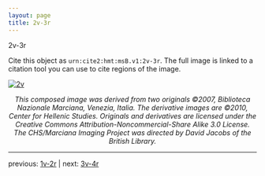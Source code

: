 ```yaml
---
layout: page
title: 2v-3r
---
```


2v-3r

Cite this object as `urn:cite2:hmt:msB.v1:2v-3r`. The full image is linked to a citation tool you can use to cite regions of the image.

[![2v](http://www.homermultitext.org/iipsrv?IIIF=/project/homer/pyramidal/deepzoom/hmt/vbbifolio/v1/vb_2v_3r.tif/full/800,/0/default.jpg)](http://www.homermultitext.org/ict2/?urn=urn:cite2:hmt:vbbifolio.v1:vb_2v_3r) 

<p style="text-align: center; font-style: italic;">This composed image was derived from two originals ©2007, Biblioteca Nazionale Marciana, Venezia, Italia. The derivative images are ©2010, Center for Hellenic Studies. Originals and derivatives are licensed under the Creative Commons Attribution-Noncommercial-Share Alike 3.0 License. The CHS/Marciana Imaging Project was directed by David Jacobs of the British Library.</p>

---

previous: [1v-2r](../1v-2r/) | next: [3v-4r](../3v-4r/)